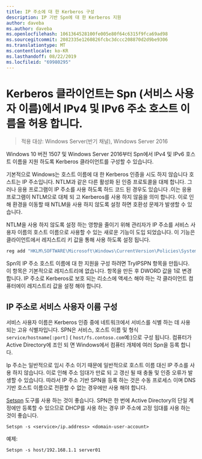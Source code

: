 ```yaml
---
title: IP 주소에 대 한 Kerberos 구성
description: IP 기반 Spn에 대 한 Kerberos 지원
author: daveba
ms.author: daveba
ms.openlocfilehash: 1061364528100fe005e80f64c6315f9fca69ad98
ms.sourcegitcommit: 2082335e1260826fcbc3dccc208870d2d9be9306
ms.translationtype: MT
ms.contentlocale: ko-KR
ms.lasthandoff: 08/22/2019
ms.locfileid: "69980295"
---
```

# <a name="kerberos-clients-allow-ipv4-and-ipv6-address-hostnames-in-service-principal-names-spns"></a>Kerberos 클라이언트는 Spn (서비스 사용자 이름)에서 IPv4 및 IPv6 주소 호스트 이름을 허용 합니다.

>적용 대상: Windows Server(반기 채널), Windows Server 2016

Windows 10 버전 1507 및 Windows Server 2016부터 Spn에서 IPv4 및 IPv6 호스트 이름을 지원 하도록 Kerberos 클라이언트를 구성할 수 있습니다.

기본적으로 Windows는 호스트 이름에 대 한 Kerberos 인증을 시도 하지 않습니다 호스트는 IP 주소입니다. NTLM과 같은 다른 활성화 된 인증 프로토콜을 대체 합니다. 그러나 응용 프로그램이 IP 주소를 사용 하도록 하드 코드 된 경우도 있습니다 .이는 응용 프로그램이 NTLM으로 대체 되 고 Kerberos를 사용 하지 않음을 의미 합니다. 이로 인해 환경을 이동할 때 NTLM을 사용 하지 않도록 설정 하면 호환성 문제가 발생할 수 있습니다.

NTLM을 사용 하지 않도록 설정 하는 영향을 줄이기 위해 관리자가 IP 주소를 서비스 사용자 이름의 호스트 이름으로 사용할 수 있는 새로운 기능이 도입 되었습니다. 이 기능은 클라이언트에서 레지스트리 키 값을 통해 사용 하도록 설정 됩니다.

```cmd
reg add "HKLM\SOFTWARE\Microsoft\Windows\CurrentVersion\Policies\System\Kerberos\Parameters" /v TryIPSPN /t REG_DWORD /d 1 /f
```

Spn의 IP 주소 호스트 이름에 대 한 지원을 구성 하려면 TryIPSPN 항목을 만듭니다. 이 항목은 기본적으로 레지스트리에 없습니다. 항목을 만든 후 DWORD 값을 1로 변경 합니다. IP 주소로 Kerberos로 보호 되는 리소스에 액세스 해야 하는 각 클라이언트 컴퓨터에이 레지스트리 값을 설정 해야 합니다.

## <a name="configuring-a-service-principal-name-as-ip-address"></a>IP 주소로 서비스 사용자 이름 구성

서비스 사용자 이름은 Kerberos 인증 중에 네트워크에서 서비스를 식별 하는 데 사용 되는 고유 식별자입니다. SPN은 서비스, 호스트 이름 및 형식 `service/hostname[:port]` ( `host/fs.contoso.com`예:)으로 구성 됩니다. 컴퓨터가 Active Directory에 조인 되 면 Windows에서 컴퓨터 개체에 여러 Spn을 등록 합니다.

Ip 주소는 일반적으로 임시 주소 이기 때문에 일반적으로 호스트 이름 대신 IP 주소를 사용 하지 않습니다. 이로 인해 주소 임대가 만료 되 고 갱신 될 때 충돌 및 인증 오류가 발생할 수 있습니다. 따라서 IP 주소 기반 SPN을 등록 하는 것은 수동 프로세스 이며 DNS 기반 호스트 이름으로 전환할 수 없는 경우에만 사용 해야 합니다.

[Setspn](https://docs.microsoft.com/previous-versions/windows/it-pro/windows-server-2012-R2-and-2012/cc731241(v=ws.11)) 도구를 사용 하는 것이 좋습니다. SPN은 한 번에 Active Directory의 단일 계정에만 등록할 수 있으므로 DHCP를 사용 하는 경우 IP 주소에 고정 임대를 사용 하는 것이 좋습니다.

```
Setspn -s <service>/ip.address> <domain-user-account>  
```

예제:

```
Setspn -s host/192.168.1.1 server01
```
